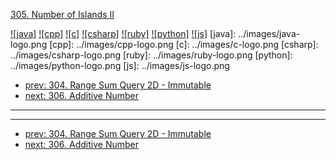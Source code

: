 [305. Number of Islands II](https://leetcode.com/problems/number-of-islands-ii/)

[![java]](../java/305-number-of-islands-ii.md)
[![cpp]](../cpp/305-number-of-islands-ii.md)
[![c]](../c/305-number-of-islands-ii.md)
[![csharp]](../csharp/305-number-of-islands-ii.md)
[![ruby]](../ruby/305-number-of-islands-ii.md)
[![python]](../python/305-number-of-islands-ii.md)
[![js]](../js/305-number-of-islands-ii.md)
[java]: ../images/java-logo.png
[cpp]: ../images/cpp-logo.png
[c]: ../images/c-logo.png
[csharp]: ../images/csharp-logo.png
[ruby]: ../images/ruby-logo.png
[python]: ../images/python-logo.png
[js]: ../images/js-logo.png

- [prev: 304. Range Sum Query 2D - Immutable](304-range-sum-query-2d-immutable.md)
- [next: 306. Additive Number](306-additive-number.md)

---



---

- [prev: 304. Range Sum Query 2D - Immutable](304-range-sum-query-2d-immutable.md)
- [next: 306. Additive Number](306-additive-number.md)
